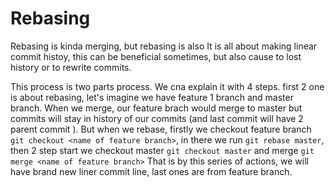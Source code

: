 # Rebasing

Rebasing is kinda merging, but rebasing is also
It is all about making linear commit histoy, this can be beneficial sometimes, but also cause to lost history or to rewrite commits.

This process is two parts process. We cna explain it with 4 steps. first 2 one is about rebasing, let's imagine we have feature 1 branch and master branch. When we merge, our feature brach would merge to master but commits will stay in history of our commits (and last commit will have 2 parent commit ). But when we rebase, firstly we checkout feature branch `git checkout <name of feature branch>`, in there we run `git rebase master`, then 2 step start we checkout master `git checkout master` and merge `git merge <name of feature branch>`
That is by this series of actions, we will have brand new liner commit line, last ones are from feature branch.
